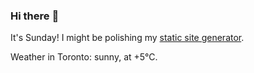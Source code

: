 ### Hi there :wave:

It's Sunday! I might be polishing my [static site generator](https://github.com/bewuethr/pandoc-bash-blog).

Weather in Toronto: sunny, at +5°C.
